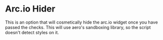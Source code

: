 # Arc.io Hider

This is an option that will cosmetically hide the arc.io widget once you have passed the checks. This will use aero's sandboxing library, so the script doesn't detect styles on it.
